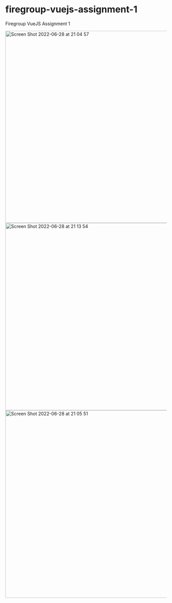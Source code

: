 # firegroup-vuejs-assignment-1

Firegroup VueJS Assignment 1

<img width="600" alt="Screen Shot 2022-06-28 at 21 04 57" src="https://user-images.githubusercontent.com/97748602/176198967-c9c59ced-841a-482e-80e8-2f32a8f671af.png">

<img width="585" alt="Screen Shot 2022-06-28 at 21 13 54" src="https://user-images.githubusercontent.com/97748602/176201024-b1e838cd-5da2-4e83-a40b-a50607718bbf.png">

<img width="586" alt="Screen Shot 2022-06-28 at 21 05 51" src="https://user-images.githubusercontent.com/97748602/176199122-8633d356-d81e-415b-8ddf-254e67a18790.png">
